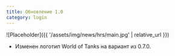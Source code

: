 ```yaml
---
title: Обновление 1.0
category: login
---
```


![Placeholder]({{ '/assets/img/news/hrs/main.jpg' | relative_url }})

- Изменен логотип World of Tanks на вариант из 0.7.0.
